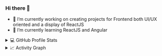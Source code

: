 ### Hi there 👋

- 🔭 I’m currently working on creating projects for Frontend both UI/UX oriented and a display of ReactJS
- 🌱 I’m currently learning ReactJS and Angular

<details> 
  <summary>💻 GitHub Profile Stats</summary>
  <div>
    <h2 align="center"> 📊 Github stats </h2>
      <br/>
        <p align="center">
          <a href="https://github.com/marianidchenko/">
          <img src="https://github-readme-stats.vercel.app/api/top-langs/?username=marianidchenko&langs_count=6&theme=gruvbox&layout=compact&hide_border=true" alt="marianidchenko :: Top Langs" /></a>
        </p>
        <p align="center">
          <a href="https://github.com/marianidchenko/">
          <img width="49.5%" src="https://github-readme-stats.vercel.app/api?username=marianidchenko&show_icons=true&theme=gruvbox&hide_border=true" />
          <img width="49.5%" src="https://github-readme-streak-stats.herokuapp.com/?user=marianidchenko&theme=gruvbox&hide_border=true" />
          </a>
       </p>
     <br>
  </div>    
</details>

<details>
  <summary>📈 Activity Graph</summary>
  <br/>
  <h2 align="center"> my current activity </h2>
<a href="https://github.com/ashutosh00710/github-readme-activity-graph"><img alt="Maria's Activity Graph" src="https://activity-graph.herokuapp.com/graph/?username=marianidchenko&bg_color=000&color=fff&line=00E676&point=fff&hide_border=true" /></a>
</details>
